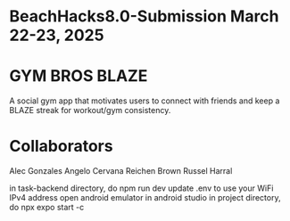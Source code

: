 # BeachHacks8.0-Submission March 22-23, 2025
# GYM BROS BLAZE
A social gym app that motivates users to connect with friends and keep a BLAZE streak for workout/gym consistency. 

# Collaborators
Alec Gonzales
Angelo Cervana
Reichen Brown
Russel Harral


in task-backend directory, do npm run dev
update .env to use your WiFi IPv4 address
open android emulator in android studio
in project directory, do npx expo start -c